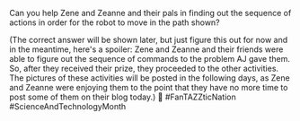 Can you help Zene and Zeanne and their pals in finding out the sequence of actions in order for the robot to move in the path shown?

(The correct answer will be shown later, but just figure this out for now and in the meantime, here's a spoiler: Zene and Zeanne and their friends were able to figure out the sequence of commands to the problem AJ gave them. So, after they received their prize, they proceeded to the other activities. The pictures of these activities will be posted in the following days, as Zene and Zeanne were enjoying them to the point that they have no more time to post some of them on their blog today.) 🙂 #FanTAZZticNation #ScienceAndTechnologyMonth